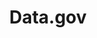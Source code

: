 ---
codehost: https://github.com/https://github.com/GSA/datagov-design
logohandle: datagov
sort: datagov
title: Data.gov
twitter: https://x.com/usdatagov
website: https://www.data.gov/
---